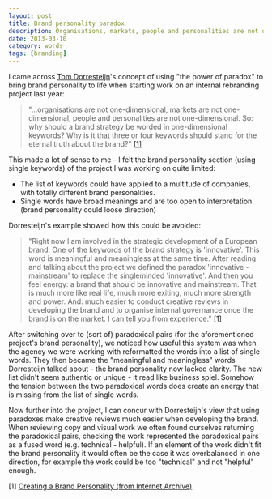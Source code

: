 ```yaml
---
layout: post
title: Brand personality paradox
description: Organisations, markets, people and personalities are not one-dimensional... why should a brand strategy be worded in one-dimensional keywords?
date: 2013-03-10
category: words
tags: [branding]
---
```


I came across [Tom Dorresteijn](http://studiodumbar.com)'s concept of using "the power of paradox" to bring brand personality to life when starting work on an internal rebranding project last year:

> "...organisations are not one-dimensional, markets are not one-dimensional, people and personalities are not one-dimensional. So: why should a brand strategy be worded in one-dimensional keywords? Why is it that three or four keywords should stand for the eternal truth about the brand?" <a href="#creating_brand_personality">[1]</a>

This made a lot of sense to me - I felt the brand personality section (using single keywords) of the project I was working on quite limited:

* The list of keywords could have applied to a multitude of companies, with totally different brand personalities.
* Single words have broad meanings and are too open to interpretation (brand personality could loose direction)

Dorresteijn's example showed how this could be avoided:

> "Right now I am involved in the strategic development of a European brand. One of the keywords of the brand strategy is 'innovative'. This word is meaningful and meaningless at the same time. After reading and talking about the project we defined the paradox 'innovative - mainstream' to replace the singleminded 'innovative'. And then you feel energy: a brand that should be innovative and mainstream. That is much more like real life, much more exiting, much more strength and power. And: much easier to conduct creative reviews in developing the brand and to organise internal governance once the brand is on the market. I can tell you from experience." <a href="">[1]</a>

After switching over to (sort of) paradoxical pairs (for the aforementioned project's brand personality), we noticed how useful this system was when the agency we were working with reformatted the words into a list of single words. They then became the "meaningful and meaningless" words Dorresteijn talked about - the brand personality now lacked clarity. The new list didn't seem authentic or unique - it read like business spiel. Somehow the tension between the two paradoxical words does create an energy that is missing from the list of single words.

<p class="has-pullquote" data-pullquote="I concur with Dorresteijn's view that using paradoxes make creative reviews much easier when developing brands">Now further into the project, I can concur with Dorresteijn's view that using paradoxes make creative reviews much easier when developing the brand. When reviewing copy and visual work we often found ourselves returning the paradoxical pairs, checking the work represented the paradoxical pairs as a fused word (e.g. technical - helpful).  If an element of the work didn't fit the brand personality it would often be the case it was overbalanced in one direction, for example the work could be too "technical" and not "helpful" enough. </p>

[1] <a href="http://web.archive.org/web/20120919194116/http://visual-branding.com/eight-outlines/creating-a-brand-personality/" id="creating_brand_personality">Creating a Brand Personality (from Internet Archive)</a>
